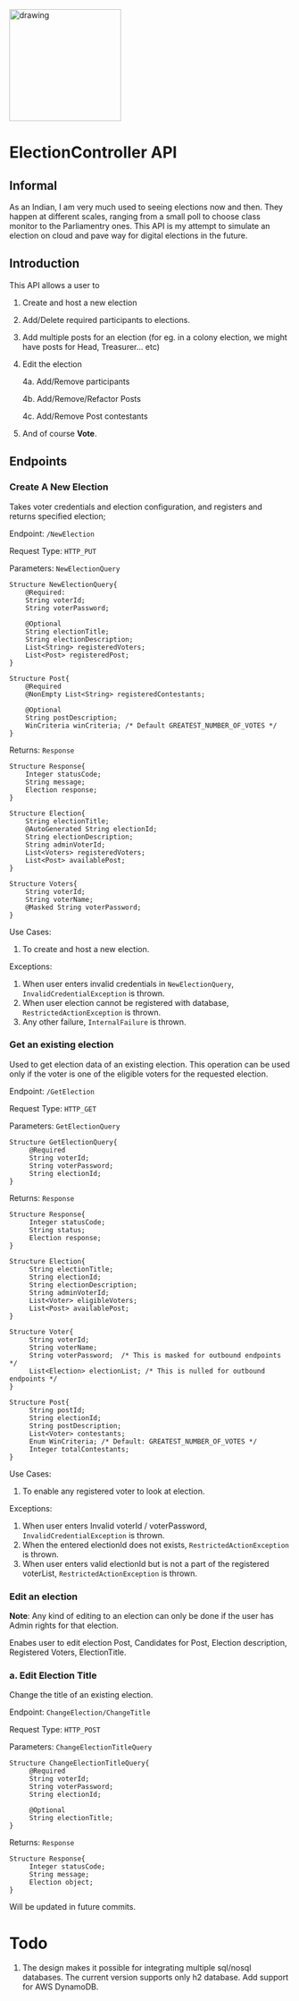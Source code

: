 <img src="https://image.flaticon.com/icons/png/512/95/95375.png" alt="drawing" width="200"/>

# ElectionController API #

## Informal ##
As an Indian, I am very much used to seeing elections
now and then. They happen at different scales, ranging
from a small poll to choose class monitor to the
Parliamentry ones. This API is my attempt to simulate
an election on cloud and pave way for digital elections
in the future.

## Introduction ##
This API allows a user to 
1. Create and host a new election
2. Add/Delete required participants to elections.
3. Add multiple posts for an election (for eg. in a 
   colony election, we might have posts for Head, 
   Treasurer... etc)
4. Edit the election
   
   4a. Add/Remove participants
   
   4b. Add/Remove/Refactor Posts
   
   4c. Add/Remove Post contestants

5. And of course **Vote**.


## Endpoints ##

### Create A New Election ###

Takes voter credentials and election configuration, and
registers and returns specified election;

Endpoint: ```/NewElection```

Request Type: ```HTTP_PUT```

Parameters: ```NewElectionQuery```

    Structure NewElectionQuery{
        @Required:
        String voterId;
        String voterPassword;
        
        @Optional
        String electionTitle;
        String electionDescription;
        List<String> registeredVoters;
        List<Post> registeredPost;
    }

    Structure Post{
        @Required
        @NonEmpty List<String> registeredContestants;

        @Optional
        String postDescription;
        WinCriteria winCriteria; /* Default GREATEST_NUMBER_OF_VOTES */
    }

Returns: ```Response```

    Structure Response{
        Integer statusCode;
        String message;
        Election response;
    }
    
    Structure Election{
        String electionTitle;
        @AutoGenerated String electionId;
        String electionDescription;
        String adminVoterId;
        List<Voters> registeredVoters;
        List<Post> availablePost;
    }

    Structure Voters{
        String voterId;
        String voterName;
        @Masked String voterPassword;
    }

Use Cases:
1. To create and host a new election.

Exceptions:
1. When user enters invalid credentials in ```NewElectionQuery```, 
   ```InvalidCredentialException``` is thrown.
2. When user election cannot be registered with database, 
  ```RestrictedActionException``` is thrown.
3. Any other failure, ```InternalFailure``` is thrown.

### Get an existing election ###

Used to get election data of an existing election. 
This operation can be used only if the voter is one of
the eligible voters for the requested election.

Endpoint: ```/GetElection```

Request Type: ```HTTP_GET```

Parameters: ```GetElectionQuery```

    Structure GetElectionQuery{
         @Required
         String voterId;
         String voterPassword;
         String electionId;
    }

Returns: ```Response```

    Structure Response{
         Integer statusCode; 
         String status;
         Election response;
    }

    Structure Election{
         String electionTitle;
         String electionId;
         String electionDescription;
         String adminVoterId;
         List<Voter> eligibleVoters;
         List<Post> availablePost;
    }

    Structure Voter{
         String voterId;
         String voterName;
         String voterPassword;  /* This is masked for outbound endpoints */
         List<Election> electionList; /* This is nulled for outbound endpoints */
    }

    Structure Post{
         String postId;
         String electionId;
         String postDescription;
         List<Voter> contestants;
         Enum WinCriteria; /* Default: GREATEST_NUMBER_OF_VOTES */
         Integer totalContestants;
    }

Use Cases: 

1. To enable any registered voter to look at election.

Exceptions:

1. When user enters Invalid voterId / voterPassword, ```InvalidCredentialException```
   is thrown.
2. When the entered electionId does not exists, ```RestrictedActionException``` is thrown.
3. When user enters valid electionId but is not a part of the registered voterList, ```RestrictedActionException```
   is thrown.
   
### Edit an election ###
**Note**: Any kind of editing to an election can only be done if
the user has Admin rights for that election.

Enabes user to edit election Post, Candidates for Post, Election description,
Registered Voters, ElectionTitle.

  ### a. Edit Election Title ###
   Change the title of an existing election.
   
   Endpoint: ```ChangeElection/ChangeTitle```
   
   Request Type: ```HTTP_POST```

   Parameters: ```ChangeElectionTitleQuery```

    Structure ChangeElectionTitleQuery{
         @Required
         String voterId;
         String voterPassword;
         String electionId;

         @Optional
         String electionTitle;
    }
   
   Returns: ```Response```

    Structure Response{
         Integer statusCode;
         String message;
         Election object;
    }


Will be updated in future commits.

# Todo #
1. The design makes it possible for integrating 
    multiple sql/nosql databases. The current version
   supports only h2 database. Add support for AWS DynamoDB.
